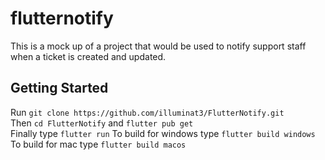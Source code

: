 # flutternotify

This is a mock up of a project that would be used to notify support staff when a ticket is created and updated.

## Getting Started

Run `git clone https://github.com/illuminat3/FlutterNotify.git`  
Then `cd FlutterNotify` and `flutter pub get`  
Finally type `flutter run`
To build for windows type `flutter build windows`
To build for mac type `flutter build macos`
